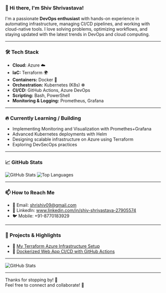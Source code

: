 ### 👋 Hi there, I'm Shiv Shrivastava!

I'm a passionate **DevOps enthusiast** with hands-on experience in automating infrastructure, managing CI/CD pipelines, and working with cloud-native tools. I love solving problems, optimizing workflows, and staying updated with the latest trends in DevOps and cloud computing.

---

### 🛠️ Tech Stack

- **Cloud:** Azure ☁️  
- **IaC:** Terraform 🌍  
- **Containers:** Docker 🐳  
- **Orchestration:** Kubernetes (K8s) ☸️  
- **CI/CD:** GitHub Actions, Azure DevOps  
- **Scripting:** Bash, PowerShell  
- **Monitoring & Logging:** Prometheus, Grafana

---

### 🔥 Currently Learning / Building

- Implementing Monitoring and Visualization with Promethes+Grafana
- Advanced Kubernetes deployments with Helm  
- Designing scalable infrastructure on Azure using Terraform  
- Exploring DevSecOps practices  

---

### 📈 GitHub Stats

![GitHub Stats](https://github-readme-stats.vercel.app/api?username=ShivShrivastava&show_icons=true&theme=tokyonight)
![Top Languages](https://github-readme-stats.vercel.app/api/top-langs/?username=ShivShrivastava&layout=compact&theme=tokyonight)

---

### 📫 How to Reach Me

- 📧 Email: shrishiv09@gmail.com  
- 💼 LinkedIn: www.linkedin.com/in/shiv-shrivastava-27905574
- 🐦 Mobile: +91-8770183929

---


### 🔗 Projects & Highlights

- 🚀 [My Terraform Azure Infrastructure Setup](https://github.com/yourusername/terraform-azure-infra)
- 🐳 [Dockerized Web App CI/CD with GitHub Actions](https://github.com/yourusername/docker-ci-cd)


---


![GitHub Stats](https://github-readme-stats.vercel.app/api?username=ShivShrivastava&show_icons=true&theme=radical)

---


Thanks for stopping by! 🙌  
Feel free to connect and collaborate! 🚀
